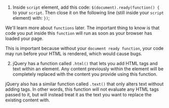 1. Inside `script` element, add this code: `$(document).ready(function() { `to your `script`. Then close it on the following line (still inside your `script` element) with: `})`;

We'll learn more about `functions` later. The important thing to know is that code you put inside this `function` will run as soon as your browser has loaded your page.

This is important because without your `document ready function`, your code may run before your HTML is rendered, which would cause bugs.

2. jQuery has a function called `.html()` that lets you add HTML tags and text within an element. Any content previously within the element will be completely replaced with the content you provide using this function.


jQuery also has a similar function called `.text()` that only alters text without adding tags. In other words, this function will not evaluate any HTML tags passed to it, but will instead treat it as the text you want to replace the existing content with.